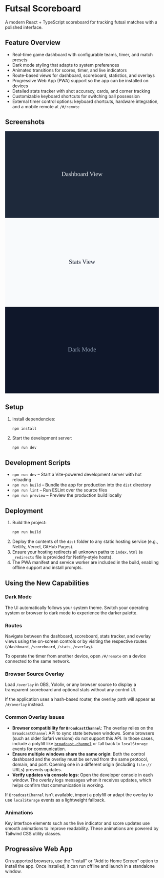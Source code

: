 # Futsal Scoreboard

A modern React + TypeScript scoreboard for tracking futsal matches with a polished interface.

## Feature Overview
- Real-time game dashboard with configurable teams, timer, and match presets
- Dark mode styling that adapts to system preferences
- Animated transitions for scores, timer, and live indicators
- Route-based views for dashboard, scoreboard, statistics, and overlays
- Progressive Web App (PWA) support so the app can be installed on devices
- Detailed stats tracker with shot accuracy, cards, and corner tracking
- Customizable keyboard shortcuts for switching ball possession
- External timer control options: keyboard shortcuts, hardware integration, and a mobile remote at `/#/remote`

## Screenshots

![Dashboard view](docs/ui-dashboard.svg)
![Stats tracker](docs/ui-stats.svg)
![Dark mode](docs/ui-dark-mode.svg)

## Setup
1. Install dependencies:
   ```bash
   npm install
   ```
2. Start the development server:
   ```bash
   npm run dev
   ```

## Development Scripts
- `npm run dev` – Start a Vite-powered development server with hot reloading
- `npm run build` – Bundle the app for production into the `dist` directory
- `npm run lint` – Run ESLint over the source files
- `npm run preview` – Preview the production build locally

## Deployment
1. Build the project:
   ```bash
   npm run build
   ```
2. Deploy the contents of the `dist` folder to any static hosting service (e.g., Netlify, Vercel, GitHub Pages).
3. Ensure your hosting redirects all unknown paths to `index.html` (a `_redirects` file is provided for Netlify-style hosts).
4. The PWA manifest and service worker are included in the build, enabling offline support and install prompts.

## Using the New Capabilities
### Dark Mode
The UI automatically follows your system theme. Switch your operating system or browser to dark mode to experience the darker palette.

### Routes
Navigate between the dashboard, scoreboard, stats tracker, and overlay views using the on-screen controls or by visiting the respective routes (`/dashboard`, `/scoreboard`, `/stats`, `/overlay`).

To operate the timer from another device, open `/#/remote` on a device connected to the same network.

### Browser Source Overlay
Load `/overlay` in OBS, Yololiv, or any browser source to display a transparent scoreboard and optional stats without any control UI.

If the application uses a hash-based router, the overlay path will appear as `/#/overlay` instead.

### Common Overlay Issues

- **Browser compatibility for `BroadcastChannel`**: The overlay relies on the `BroadcastChannel` API to sync state between windows. Some browsers (such as older Safari versions) do not support this API. In those cases, include a polyfill like [`broadcast-channel`](https://github.com/pubkey/broadcast-channel) or fall back to `localStorage` events for communication.
- **Ensure multiple windows share the same origin**: Both the control dashboard and the overlay must be served from the same protocol, domain, and port. Opening one in a different origin (including `file://` URLs) prevents updates.
- **Verify updates via console logs**: Open the developer console in each window. The overlay logs messages when it receives updates, which helps confirm that communication is working.

If `BroadcastChannel` isn't available, import a polyfill or adapt the overlay to use `localStorage` events as a lightweight fallback.

### Animations
Key interface elements such as the live indicator and score updates use smooth animations to improve readability. These animations are powered by Tailwind CSS utility classes.

## Progressive Web App
On supported browsers, use the "Install" or "Add to Home Screen" option to install the app. Once installed, it can run offline and launch in a standalone window.

